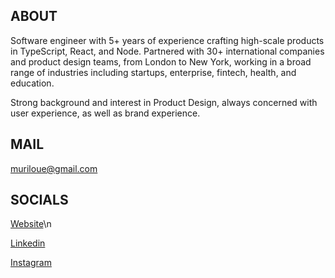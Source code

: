 ## ABOUT
Software engineer with 5+ years of experience crafting high-scale products in TypeScript, React, and Node. Partnered with 30+ international companies and product design teams, from London to New York, working in a broad range of industries including startups, enterprise, fintech, health, and education.

Strong background and interest in Product Design, always concerned with user experience, as well as brand experience.

## MAIL
[muriloue@gmail.com](mailto:muriloue@gmail.com)

## SOCIALS
[Website](https://muhhx.netlify.app/)\n

[Linkedin](https://www.linkedin.com/in/muhhx)

[Instagram](https://www.instagram.com/muhhx)    
